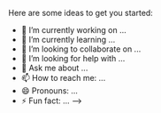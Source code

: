 <!-- <img src="https://raw.githubusercontent.com/Os-Prog/gif/master/j0nesadfz9fifxyd15mr.gif" width="900px" height="400" > -->

Here are some ideas to get you started:

- 🔭 I’m currently working on ... 
- 🌱 I’m currently learning ...
- 👯 I’m looking to collaborate on ...
- 🤔 I’m looking for help with ...
- 💬 Ask me about ...
- 📫 How to reach me: ...
- 😄 Pronouns: ...
- ⚡ Fun fact: ...
-->
